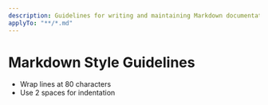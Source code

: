 ```yaml
---
description: Guidelines for writing and maintaining Markdown documentation.
applyTo: "**/*.md"
---
```


# Markdown Style Guidelines

- Wrap lines at 80 characters
- Use 2 spaces for indentation
